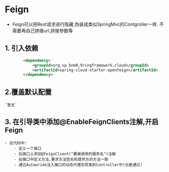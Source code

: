 # Feign 
- Feign可以把Rest请求进行隐藏,伪装成类似SpringMvc的Contgroller一样. 不需要再自己拼接url,拼接参数等



## 1. 引入依赖
```xml
        <dependency>
            <groupId>org.sp bnm8,9ringframework.cloud</groupId>
            <artifactId>spring-cloud-starter-openfeign</artifactId>
        </dependency>
```


## 2.覆盖默认配置
    `暂无`

## 3. 在引导类中添加@EnableFeignClients注解,开启Feign
    - 在代码中:
        - 定义一个接口
        - 在接口上添加@FeignClient("要被调用的服务名")注解
        - 在接口中定义方法,要求方法签名和提供方的方法一致
        - 通过Autowride注入接口的动态代理实现类到Controller中(也是通过)